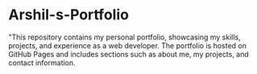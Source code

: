 # Arshil-s-Portfolio
"This repository contains my personal portfolio, showcasing my skills, projects, and experience as a web developer. The portfolio is hosted on GitHub Pages and includes sections such as about me, my projects, and contact information.
